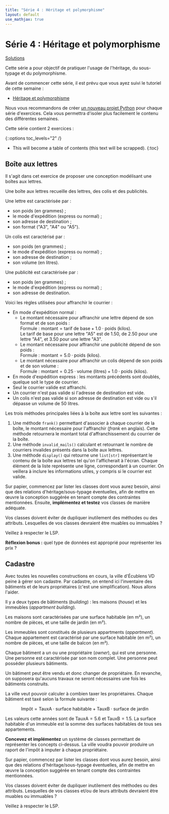 ```yaml
---
title: "Série 4 : Héritage et polymorphisme"
layout: default
use_mathjax: true
---
```


# Série 4 : Héritage et polymorphisme

[Solutions](https://github.com/epfl-cs-112-ma/solutions-serie-04)

Cette série a pour objectif de pratiquer l'usage de l'héritage, du sous-typage et du polymorphisme.

Avant de commencer cette série, il est prévu que vous ayez suivi le tutoriel de cette semaine :

* [Héritage et polymorphisme](/tutoriels/heritage-et-polymorphisme.html)

Nous vous recommandons de créer [un nouveau projet Python](/references/quick-projet-setup.html) pour chaque série d'exercices.
Cela vous permettra d'isoler plus facilement le contenu des différentes semaines.

Cette série contient 2 exercices :

{::options toc_levels="2" /}

* This will become a table of contents (this text will be scrapped).
{:toc}

## Boîte aux lettres

Il s'agit dans cet exercice de proposer une conception modélisant une boîtes aux lettres.

Une boîte aux lettres recueille des lettres, des colis et des publicités.

Une lettre est caractérisée par :

* son poids (en grammes) ;
* le mode d'expédition (express ou normal) ;
* son adresse de destination ;
* son format ("A3", "A4" ou "A5").

Un colis est caractérisé par :

* son poids (en grammes) ;
* le mode d'expédition (express ou normal) ;
* son adresse de destination ;
* son volume (en litres).

Une publicité est caractérisée par :

* son poids (en grammes) ;
* le mode d'expédition (express ou normal) ;
* son adresse de destination.

Voici les règles utilisées pour affranchir le courrier :

* En mode d'expédition normal :
  * Le montant nécessaire pour affranchir une lettre dépend de son format et de son poids : \
    Formule : $\text{montant} = \text{tarif de base} + 1.0 \cdot \text{poids (kilos)}$. \
    Le tarif de base pour une lettre "A5" est de 1.50, de 2.50 pour une lettre "A4", et 3.50 pour une lettre "A3".
  * Le montant nécessaire pour affranchir une publicité dépend de son poids : \
    Formule : $\text{montant} = 5.0 \cdot \text{poids (kilos)}$.
  * Le montant nécessaire pour affranchir un colis dépend de son poids et de son volume : \
    Formule : $\text{montant} = 0.25 \cdot \text{volume (litres)} + 1.0 \cdot \text{poids (kilos)}$.
* En mode d'expédition express : les montants précédents sont doublés, quelque soit le type de courrier.
* Seul le courrier valide est affranchi.
* Un courrier n'est pas valide si l'adresse de destination est vide.
* Un colis n'est pas valide si son adresse de destination est vide ou s'il dépasse un volume de 50 litres.

Les trois méthodes principales liées à la boîte aux lettre sont les suivantes :

1. Une méthode `frank()` permettant d'associer à chaque courrier de la boîte, le montant nécessaire pour l'affranchir (*frank* en anglais).
   Cette méthode retournera le montant total d'affranchissement du courrier de la boîte.
2. Une méthode `invalid_mails()` calculant et retournant le nombre de courriers invalides présents dans la boîte aux lettres.
3. Une méthode `display()` qui retourne une `list[str]` représentant le contenu de la boîte aux lettres tel qu'on l'afficherait à l'écran.
   Chaque élément de la liste représente une ligne, correspondant à un courrier.
   On veillera à inclure les informations utiles, y compris si le courrier est valide.

Sur papier, commencez par lister les classes dont vous aurez besoin, ainsi que des relations d'héritage/sous-typage éventuelles, afin de mettre en œuvre la conception suggérée en tenant compte des contraintes mentionnées.
Ensuite, **implémentez et testez** vos classes de manière adéquate.

Vos classes doivent éviter de dupliquer inutilement des méthodes ou des attributs.
Lesquelles de vos classes devraient être muables ou immuables ?

Veillez à respecter le LSP.

**Réflexion bonus :** quel type de données est approprié pour représenter les prix ?

## Cadastre

Avec toutes les nouvelles constructions en cours, la ville d'Écublens VD peine à gérer son cadastre.
Par cadastre, on entend ici l'inventaire des bâtiments et de leurs propriétaires (c'est une simplification).
Nous allons l'aider.

Il y a deux types de bâtiments (*building*) : les maisons (*house*) et les immeubles (*appartment building*).

Les maisons sont caractérisées par une surface habitable (en m²), un nombre de pièces, et une taille de jardin (en m²).

Les immeubles sont constitués de plusieurs appartments (*appartment*).
Chaque appartement est caractérisé par une surface habitable (en m²), un nombre de pièces, et une taille de balcon (en m²).

Chaque bâtiment a un ou une propriétaire (*owner*), qui est une personne.
Une personne est caractérisée par son nom complet.
Une personne peut posséder plusieurs bâtiments.

Un bâtiment peut être vendu et donc changer de propriétaire.
En revanche, on supposera qu'aucuns travaux ne seront nécessaires une fois les bâtiments construits.

La ville veut pouvoir calculer à combien taxer les propriétaires.
Chaque bâtiment est taxé selon la formule suivante :

$$ \text{Impôt} = \text{TauxA} \cdot \text{surface habitable} + \text{TauxB} \cdot \text{surface de jardin} $$

Les valeurs cette années sont de $\text{TauxA} = 5.6$ et $\text{TauxB} = 1.5$.
La surface habitable d'un immeuble est la somme des surfaces habitables de tous ses appartements.

**Concevez et implémentez** un système de classes permettant de représenter les concepts ci-dessus.
La ville voudra pouvoir produire un raport de l'impôt à imputer à chaque propriétaire.

Sur papier, commencez par lister les classes dont vous aurez besoin, ainsi que des relations d'héritage/sous-typage éventuelles, afin de mettre en œuvre la conception suggérée en tenant compte des contraintes mentionnées.

Vos classes doivent éviter de dupliquer inutilement des méthodes ou des attributs.
Lesquelles de vos classes et/ou de leurs attributs devraient être muables ou immuables ?

Veillez à respecter le LSP.
